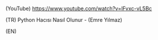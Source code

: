 (YouTube) https://www.youtube.com/watch?v=lFvxc-vL5Bc

(TR) Python Hacısı Nasıl Olunur - (Emre Yılmaz)

(EN)
